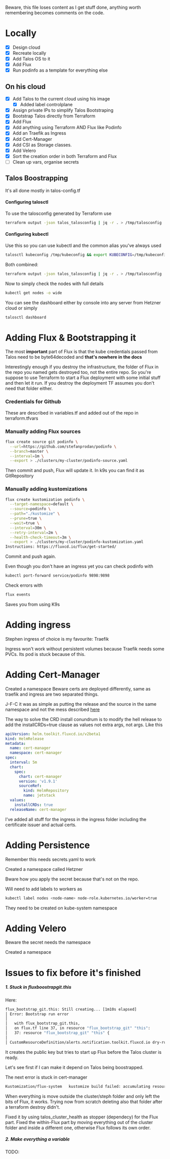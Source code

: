 Beware, this file loses content as I get stuff done, anything worth remembering becomes comments on the code. 

# Locally

- [x] Design cloud
- [x] Recreate locally
- [x] Add Talos OS to it
- [x] Add Flux
- [x] Run podinfo as a template for everything else

## On his cloud
- [x] Add Talos to the current cloud using his image
	- [x] Added label controlplane
- [x] Assign private IPs to simplify Talos Bootstraping
- [x] Bootstrap Talos directly from Terraform
- [x] Add Flux
- [x] Add anything using Terraform AND Flux like Podinfo
- [x] Add an Traefik as Ingress
- [x] Add Cert-Manager
- [x] Add CSI as Storage classes.
- [x] Add Velero
- [x] Sort the creation order in both Terraform and Flux
- [ ] Clean up vars, organise secrets

## Talos Boostrapping

It's all done mostly in talos-config.tf

#### Configuring talosctl

To use the talosconfig generated by Terraform use

```sh
terraform output -json talos_talosconfig | jq -r . > /tmp/talosconfig  && export TALOSCONFIG=/tmp/talosconfig
```

#### Configuring kubectl

Use this so you can use kubectl and the common alias you've always used

```bash
talosctl kubeconfig /tmp/kubeconfig && export KUBECONFIG=/tmp/kubeconfig && alias k=kubectl
```

Both combined:

```bash
terraform output -json talos_talosconfig | jq -r . > /tmp/talosconfig  && export TALOSCONFIG=/tmp/talosconfig && talosctl kubeconfig /tmp/kubeconfig --force && export KUBECONFIG=/tmp/kubeconfig && alias k=kubectl
```

Now to simply check the nodes with full details

```sh
kubectl get nodes -o wide
```

You can see the dashboard either by console into any server from Hetzner cloud or simply

```sh
talosctl dashboard
```

# Adding Flux & Bootstrapping it

The most **important** part of Flux is that the kube credentials passed from Talos need to be byte64decoded and **that's nowhere in the docs**

Interestingly enough if you destroy the infrastructure, the folder of Flux in the repo you named gets destroyed too, not the entire repo. So you're suppose to use Terraform to start a Flux deployment with some initial stuff and then let it run. If you destroy the deployment TF assumes you don't need that folder either. 

### Credentials for Github

These are described in variables.tf and added out of the repo in terraform.tfvars

### Manually adding Flux sources

```sh
flux create source git podinfo \
  --url=https://github.com/stefanprodan/podinfo \
  --branch=master \
  --interval=1m \
  --export > ./clusters/my-cluster/podinfo-source.yaml
```

Then commit and push, Flux will update it. In k9s you can find it as GitRepository

### Manually adding kustomizations

```sh
flux create kustomization podinfo \
  --target-namespace=default \
  --source=podinfo \
  --path="./kustomize" \
  --prune=true \
  --wait=true \
  --interval=30m \
  --retry-interval=2m \
  --health-check-timeout=3m \
  --export > ./clusters/my-cluster/podinfo-kustomization.yaml
Instructions: https://fluxcd.io/flux/get-started/
```

Commit and push again. 

Even though you don't have an ingress yet you can check podinfo with 

```sh
kubectl port-forward service/podinfo 9898:9898 
```

Check errors with

```sh
flux events
```

Saves you from using K9s
# Adding ingress

Stephen ingress of choice is my favourite: Traefik

Ingress won't work without persistent volumes because Traefik needs some PVCs. Its pod is stuck because of this. 

# Adding Cert-Manager

Created a namespace
Beware certs are deployed differently, same as traefik and ingress are two separated things. 

J-F-C it was as simple as putting the release and the source in the same namespace and not the mess described [here](https://github.com/fluxcd/flux2/discussions/3009)

The way to solve the CRD install conundrum is to modify the hell release to add the installCRDs=true clause as values not extra args, not args. Like this

```yaml
apiVersion: helm.toolkit.fluxcd.io/v2beta1
kind: HelmRelease
metadata:
  name: cert-manager
  namespace: cert-manager
spec:
  interval: 5m
  chart:
    spec:
      chart: cert-manager
      version: 'v1.9.1'
      sourceRef:
        kind: HelmRepository
        name: jetstack
  values:
    installCRDs: true
  releaseName: cert-manager
```

I've added all stuff for the ingress in the ingress folder including the certificate issuer and actual certs. 


# Adding Persistence

Remember this needs secrets.yaml to work

Created a namespace called Hetzner

Bware how you apply the secret because that's not on the repo. 

Will need to add labels to workers as 

```bash
kubectl label nodes <node-name> node-role.kubernetes.io/worker=true
```

They need to be created on kube-system namespace


# Adding Velero

Beware the secret needs the namespace

Created a namespace
# Issues to fix before it's finished

##### 1. Stuck in fluxboostrapgit.this
Here:

```bash
flux_bootstrap_git.this: Still creating... [1m10s elapsed]
│ Error: Bootstrap run error
│
│   with flux_bootstrap_git.this,
│   on flux.tf line 37, in resource "flux_bootstrap_git" "this":
│   37: resource "flux_bootstrap_git" "this" {
│
│ CustomResourceDefinition/alerts.notification.toolkit.fluxcd.io dry-run failed: Get "https://167.235.111.172:6443/api?timeout=32s": EOF
```
It creates the public key but tries to start up Flux before the Talos cluster is ready. 

Let's see first if I can make it depend on Talos being boostrapped. 

The next error is stuck in cert-manager

```bash
Kustomization/flux-system	kustomize build failed: accumulating resources: accumulation err='accumulating resources from './cert-manager': read /tmp/kustomization-2443421633/clusters/steph/cert-manager: is a directory': couldn't make target for path '/tmp/kustomization-2443421633/clusters/steph/cert-manager': invalid Kustomization: json: unknown field "specs"	           
```

When everything is move outside the cluster/steph folder and only left the bits of Flux, it works. 
Trying now from scratch deleting also that folder after a terraform destroy didn't. 

Fixed it by using talos_cluster_health as stopper (dependecy) for the Flux part. 
Fixed the within-Flux part by moving everything out of the cluster folder and inside a different one, otherwise Flux follows its own order. 

##### 2. Make everything a variable

TODO:
